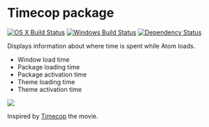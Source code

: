 # Timecop package
[![OS X Build Status](https://travis-ci.org/atom/timecop.svg?branch=master)](https://travis-ci.org/atom/timecop) [![Windows Build Status](https://ci.appveyor.com/api/projects/status/37fhichmvx90sd97/branch/master?svg=true)](https://ci.appveyor.com/project/Atom/timecop/branch/master) [![Dependency Status](https://david-dm.org/atom/timecop.svg)](https://david-dm.org/atom/timecop)

Displays information about where time is spent while Atom loads.

  * Window load time
  * Package loading time
  * Package activation time
  * Theme loading time
  * Theme activation time

![](https://f.cloud.github.com/assets/671378/2241890/1e254240-9cea-11e3-9270-09fa35fec15f.png)

Inspired by [Timecop](http://www.imdb.com/title/tt0111438/) the movie.
